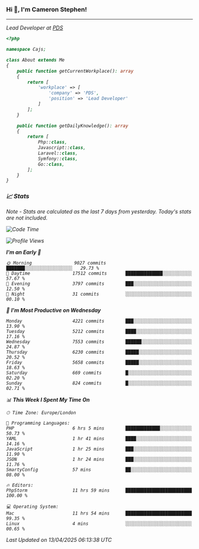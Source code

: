 ### Hi 👋, I'm Cameron Stephen!
<hr>
<p><em>Lead Developer at <a href="https://prindatasolutions.co.uk">PDS</a></p>


```php
<?php

namespace Cajs;

class About extends Me
{
    public function getCurrentWorkplace(): array
    {
        return [
            'workplace' => [
                'company' => 'PDS',
                'position' => 'Lead Developer'
            ]
        ];
    }

    public function getDailyKnowledge(): array
    {
        return [
            Php::class,
            Javascript::class,
            Laravel::class,
            Symfony::class,
            Go::class,
        ];
    }
}
```

### 📈 Stats
<p><em>Note - Stats are calculated as the last 7 days from yesterday. Today's stats are not included.</em></p>


<!--START_SECTION:waka-->
![Code Time](http://img.shields.io/badge/Code%20Time-4%2C454%20hrs%2052%20mins-blue)

![Profile Views](http://img.shields.io/badge/Profile%20Views-0-blue)

**I'm an Early 🐤** 

```text
🌞 Morning                9027 commits        ███████░░░░░░░░░░░░░░░░░░   29.73 % 
🌆 Daytime                17512 commits       ██████████████░░░░░░░░░░░   57.67 % 
🌃 Evening                3797 commits        ███░░░░░░░░░░░░░░░░░░░░░░   12.50 % 
🌙 Night                  31 commits          ░░░░░░░░░░░░░░░░░░░░░░░░░   00.10 % 
```
📅 **I'm Most Productive on Wednesday** 

```text
Monday                   4221 commits        ███░░░░░░░░░░░░░░░░░░░░░░   13.90 % 
Tuesday                  5212 commits        ████░░░░░░░░░░░░░░░░░░░░░   17.16 % 
Wednesday                7553 commits        ██████░░░░░░░░░░░░░░░░░░░   24.87 % 
Thursday                 6230 commits        █████░░░░░░░░░░░░░░░░░░░░   20.52 % 
Friday                   5658 commits        █████░░░░░░░░░░░░░░░░░░░░   18.63 % 
Saturday                 669 commits         █░░░░░░░░░░░░░░░░░░░░░░░░   02.20 % 
Sunday                   824 commits         █░░░░░░░░░░░░░░░░░░░░░░░░   02.71 % 
```


📊 **This Week I Spent My Time On** 

```text
🕑︎ Time Zone: Europe/London

💬 Programming Languages: 
PHP                      6 hrs 5 mins        █████████████░░░░░░░░░░░░   50.73 % 
YAML                     1 hr 41 mins        ████░░░░░░░░░░░░░░░░░░░░░   14.16 % 
JavaScript               1 hr 25 mins        ███░░░░░░░░░░░░░░░░░░░░░░   11.90 % 
JSON                     1 hr 24 mins        ███░░░░░░░░░░░░░░░░░░░░░░   11.76 % 
SmartyConfig             57 mins             ██░░░░░░░░░░░░░░░░░░░░░░░   08.00 % 

🔥 Editors: 
PhpStorm                 11 hrs 59 mins      █████████████████████████   100.00 % 

💻 Operating System: 
Mac                      11 hrs 54 mins      █████████████████████████   99.35 % 
Linux                    4 mins              ░░░░░░░░░░░░░░░░░░░░░░░░░   00.65 % 
```


 Last Updated on 13/04/2025 06:13:38 UTC
<!--END_SECTION:waka-->

